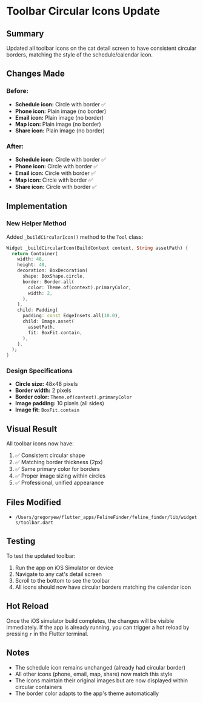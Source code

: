 # Toolbar Circular Icons Update

## Summary
Updated all toolbar icons on the cat detail screen to have consistent circular borders, matching the style of the schedule/calendar icon.

## Changes Made

### Before:
- **Schedule icon:** Circle with border ✅
- **Phone icon:** Plain image (no border)
- **Email icon:** Plain image (no border)
- **Map icon:** Plain image (no border)
- **Share icon:** Plain image (no border)

### After:
- **Schedule icon:** Circle with border ✅
- **Phone icon:** Circle with border ✅
- **Email icon:** Circle with border ✅
- **Map icon:** Circle with border ✅
- **Share icon:** Circle with border ✅

## Implementation

### New Helper Method
Added `_buildCircularIcon()` method to the `Tool` class:

```dart
Widget _buildCircularIcon(BuildContext context, String assetPath) {
  return Container(
    width: 48,
    height: 48,
    decoration: BoxDecoration(
      shape: BoxShape.circle,
      border: Border.all(
        color: Theme.of(context).primaryColor,
        width: 2,
      ),
    ),
    child: Padding(
      padding: const EdgeInsets.all(10.0),
      child: Image.asset(
        assetPath,
        fit: BoxFit.contain,
      ),
    ),
  );
}
```

### Design Specifications
- **Circle size:** 48x48 pixels
- **Border width:** 2 pixels
- **Border color:** `Theme.of(context).primaryColor`
- **Image padding:** 10 pixels (all sides)
- **Image fit:** `BoxFit.contain`

## Visual Result

All toolbar icons now have:
1. ✅ Consistent circular shape
2. ✅ Matching border thickness (2px)
3. ✅ Same primary color for borders
4. ✅ Proper image sizing within circles
5. ✅ Professional, unified appearance

## Files Modified
- `/Users/gregoryew/flutter_apps/FelineFinder/feline_finder/lib/widgets/toolbar.dart`

## Testing
To test the updated toolbar:
1. Run the app on iOS Simulator or device
2. Navigate to any cat's detail screen
3. Scroll to the bottom to see the toolbar
4. All icons should now have circular borders matching the calendar icon

## Hot Reload
Once the iOS simulator build completes, the changes will be visible immediately. If the app is already running, you can trigger a hot reload by pressing `r` in the Flutter terminal.

## Notes
- The schedule icon remains unchanged (already had circular border)
- All other icons (phone, email, map, share) now match this style
- The icons maintain their original images but are now displayed within circular containers
- The border color adapts to the app's theme automatically







